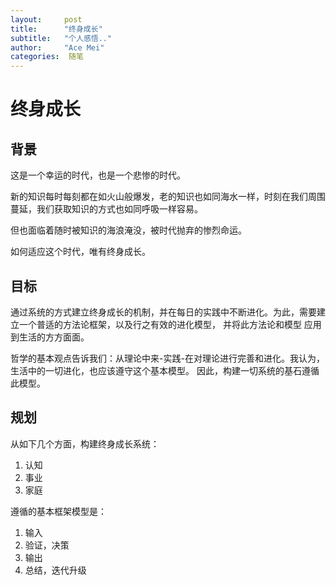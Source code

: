 ```yaml
---
layout:     post
title:      "终身成长"
subtitle:   "个人感悟.."
author:     "Ace Mei"
categories:  随笔
---
```



# 终身成长

## 背景
       
 这是一个幸运的时代，也是一个悲惨的时代。
 
 新的知识每时每刻都在如火山般爆发，老的知识也如同海水一样，时刻在我们周围蔓延，我们获取知识的方式也如同呼吸一样容易。
 
 但也面临着随时被知识的海浪淹没，被时代抛弃的惨烈命运。
 
 如何适应这个时代，唯有终身成长。

## 目标

   通过系统的方式建立终身成长的机制，并在每日的实践中不断进化。为此，需要建立一个普适的方法论框架，以及行之有效的进化模型，
并将此方法论和模型 应用到生活的方方面面。
 
哲学的基本观点告诉我们：从理论中来-实践-在对理论进行完善和进化。我认为，生活中的一切进化，也应该遵守这个基本模型。
因此，构建一切系统的基石遵循此模型。

##  规划

 从如下几个方面，构建终身成长系统：
 
 1.   认知
 2.  事业
 3.  家庭


遵循的基本框架模型是：

  1.   输入
  2.  验证，决策
  3.  输出
  4. 总结，迭代升级
